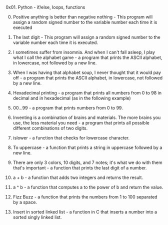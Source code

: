 0x01. Python - if/else, loops, functions

0. Positive anything is better than negative nothing - This program will assign a random signed number to the variable number each time it is executed

1. The last digit - This program will assign a random signed number to the variable number each time it is executed.

2. I sometimes suffer from insomnia. And when I can't fall asleep, I play what I call the alphabet game - a program that prints the ASCII alphabet, in lowercase, not followed by a new line.

3. When I was having that alphabet soup, I never thought that it would pay off - a program that prints the ASCII alphabet, in lowercase, not followed by a new line.

4. Hexadecimal printing - a program that prints all numbers from 0 to 98 in decimal and in hexadecimal (as in the following example)

5. 00...99 - a program that prints numbers from 0 to 99.

6. Inventing is a combination of brains and materials. The more brains you use, the less material you need - a program that prints all possible different combinations of two digits.

7. islower - a function that checks for lowercase character.

8. To uppercase - a function that prints a string in uppercase followed by a new line.

9. There are only 3 colors, 10 digits, and 7 notes; it's what we do with them that's important - a function that prints the last digit of a number.

10. a + b - a function that adds two integers and returns the result.

11. a ^ b - a function that computes a to the power of b and return the value.

12. Fizz Buzz - a function that prints the numbers from 1 to 100 separated by a space.

13. Insert in sorted linked list - a function in C that inserts a number into a sorted singly linked list.

